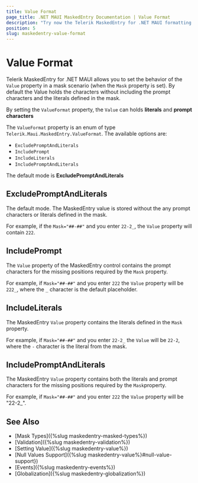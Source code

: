 ```yaml
---
title: Value Format
page_title: .NET MAUI MaskedEntry Documentation | Value Format
description: "Try now the Telerik MaskedEntry for .NET MAUI formatting and restricting text to predefined patterns, and providing input validation and masks."
position: 5
slug: maskedentry-value-format
---
```


# Value Format

Telerik MaskedEntry for .NET MAUI allows you to set the behavior of the `Value` property in a mask scenario (when the `Mask` property is set). By default the Value holds the characters without including the prompt characters and the literals defined in the mask.

By setting the `ValueFormat` property, the `Value` can holds **literals** and **prompt characters**

The `ValueFormat` property is an enum of type `Telerik.Maui.MaskedEntry.ValueFormat`. The available options are:

* `ExcludePromptAndLiterals`
* `IncludePrompt`
* `IncludeLiterals`
* `IncludePromptAndLiterals`

The default mode is **ExcludePromptAndLiterals**

## ExcludePromptAndLiterals

The default mode. The MaskedEntry value is stored without the any prompt characters or literals defined in the mask.

For example, if the `Mask="##-##"` and you enter `22-2_`, the `Value` property will contain `222`. 

<snippet id='textmaskedentry-excludepromptandliterals-xaml' />

## IncludePrompt

The `Value` property of the MaskedEntry control contains the prompt characters for the missing positions required by the `Mask` property. 

For example, if `Mask="##-##"` and you enter `222` the `Value` property will be `222_`, where the `_` character is the default placeholder.

<snippet id='textmaskedentry-includelprompt-xaml' />

## IncludeLiterals

The MaskedEntry `Value` property contains the literals defined in the `Mask` property. 

For example, if `Mask="##-##"` and you enter `22-2_` the `Value` will be `22-2`, where the `-` character is the literal from the mask.

<snippet id='textmaskedentry-includeliterals-xaml' />

## IncludePromptAndLiterals

The MaskedEntry `Value` property contains both the literals and prompt characters for the missing positions required by the `Mask`property. 

For example, if `Mask="##-##"` and you enter `222` the `Value` property will be "22-2_". 

<snippet id='textmaskedentry-includelpromptandliterals-xaml' />

## See Also

- [Mask Types]({%slug maskedentry-masked-types%})
- [Validation]({%slug maskedentry-validation%})
- [Setting Value]({%slug maskedentry-value%})
- [Null Values Support]({%slug maskedentry-value%}#null-value-support})
- [Events]({%slug maskedentry-events%})
- [Globalization]({%slug maskedentry-globalization%})